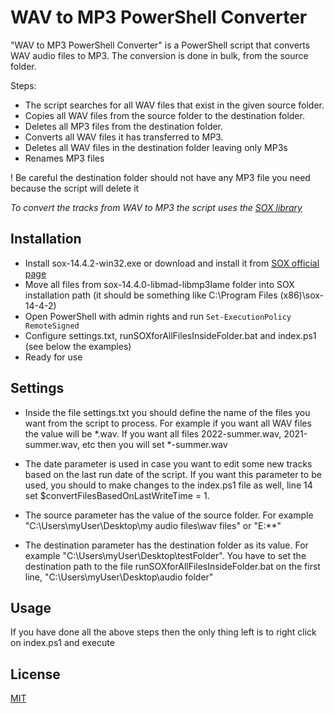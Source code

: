 # WAV to MP3 PowerShell Converter

"WAV to MP3 PowerShell Converter" is a PowerShell script that converts WAV audio files to MP3. The conversion is done in bulk, from the source folder. 

Steps:
- The script searches for all WAV files that exist in the given source folder.
- Copies all WAV files from the source folder to the destination folder. 
- Deletes all MP3 files from the destination folder. 
- Converts all WAV files it has transferred to MP3. 
- Deletes all WAV files in the destination folder leaving only MP3s
- Renames MP3 files

! Be careful the destination folder should not have any MP3 file you need because the script will delete it

*To convert the tracks from WAV to MP3 the script uses the [SOX library](https://sox.sourceforge.net/)*

## Installation

- Install sox-14.4.2-win32.exe or download and install it from [SOX official page](https://sox.sourceforge.net/) 
- Move all files from sox-14.4.0-libmad-libmp3lame folder into SOX installation path (it should be something like C:\Program Files (x86)\sox-14-4-2)
- Open PowerShell with admin rights and run ```Set-ExecutionPolicy RemoteSigned```
- Configure settings.txt, runSOXforAllFilesInsideFolder.bat and index.ps1 (see below the examples)
- Ready for use

## Settings

- Inside the file settings.txt you should define the name of the files you want from the script to process. For example if you want all WAV files the value will be *.wav. If you want all files 2022-summer.wav, 2021-summer.wav, etc then you will set *-summer.wav

- The date parameter is used in case you want to edit some new tracks based on the last run date of the script. If you want this parameter to be used, you should to make changes to the index.ps1 file as well, line 14 set  $convertFilesBasedOnLastWriteTime = 1.

- The source parameter has the value of the source folder. For example "C:\Users\myUser\Desktop\my audio files\wav files" or "E:\*\*\"

- The destination parameter has the destination folder as its value. For example "C:\Users\myUser\Desktop\testFolder\". You have to set the destination path to the file runSOXforAllFilesInsideFolder.bat on the first line, "C:\Users\myUser\Desktop\audio folder"

## Usage

If you have done all the above steps then the only thing left is to right click on index.ps1 and execute

## License

[MIT](https://choosealicense.com/licenses/mit/)